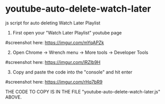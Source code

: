 # youtube-auto-delete-watch-later
js script for auto deleting Watch Later Playlist

1. First open your "Watch Later Playlist" youtube page

#screenshot here: 
https://imgur.com/mYqAPZk

2. Open Chrome -> Wrench menu -> More tools -> Developer Tools

#screenshot here: 
https://imgur.com/lRZlb9H

3. Copy and paste the code into the "console" and hit enter

#screenshot here: 
https://imgur.com/rHq7bR9


THE CODE TO COPY IS IN THE FILE "youtube-auto-delete-watch-later.js" ABOVE.
